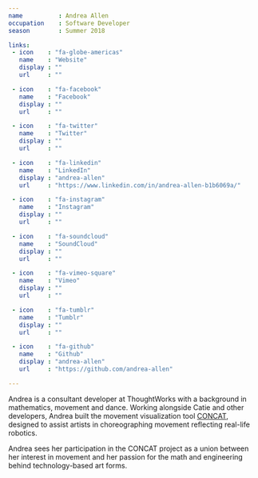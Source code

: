 ```yaml
---
name          : Andrea Allen
occupation    : Software Developer
season        : Summer 2018

links:
 - icon    : "fa-globe-americas"
   name    : "Website"
   display : ""
   url     : ""

 - icon    : "fa-facebook"
   name    : "Facebook"
   display : ""
   url     : ""

 - icon    : "fa-twitter"
   name    : "Twitter"
   display : ""
   url     : ""

 - icon    : "fa-linkedin"
   name    : "LinkedIn"
   display : "andrea-allen"
   url     : "https://www.linkedin.com/in/andrea-allen-b1b6069a/"

 - icon    : "fa-instagram"
   name    : "Instagram"
   display : ""
   url     : ""

 - icon    : "fa-soundcloud"
   name    : "SoundCloud"
   display : ""
   url     : ""

 - icon    : "fa-vimeo-square"
   name    : "Vimeo"
   display : ""
   url     : ""

 - icon    : "fa-tumblr"
   name    : "Tumblr"
   display : ""
   url     : ""

 - icon    : "fa-github"
   name    : "Github"
   display : "andrea-allen"
   url     : "https://github.com/andrea-allen"

---
```

Andrea is a consultant developer at ThoughtWorks with a background in mathematics, movement and dance. Working alongside Catie and other developers, Andrea built the movement visualization tool [CONCAT](https://github.com/thoughtworksarts/concat), designed to assist artists in choreographing movement reflecting real-life robotics.

Andrea sees her participation in the CONCAT project as a union between her interest in movement and her passion for the math and engineering behind technology-based art forms.